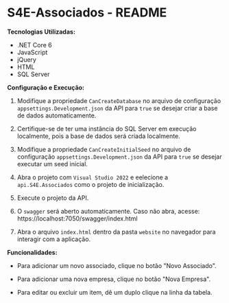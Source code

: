 # S4E-Associados - README

**Tecnologias Utilizadas:**
- .NET Core 6
- JavaScript
- jQuery
- HTML
- SQL Server

**Configuração e Execução:**

1. Modifique a propriedade `CanCreateDatabase` no arquivo de configuração `appsettings.Development.json` da API para `true` se desejar criar a base de dados automaticamente.

2. Certifique-se de ter uma instância do SQL Server em execução localmente, pois a base de dados será criada localmente.

3. Modifique a propriedade `CanCreateInitialSeed` no arquivo de configuração `appsettings.Development.json` da API para `true` se desejar executar um seed inicial.

4. Abra o projeto com `Visual Studio 2022` e eelecione a `api.S4E.Associados` como o projeto de inicialização.

5. Execute o projeto da API.

6. O `swagger` será aberto automaticamente. Caso não abra, acesse: https://localhost:7050/swagger/index.html

7. Abra o arquivo `index.html` dentro da pasta `website` no navegador para interagir com a aplicação.

**Funcionalidades:**
- Para adicionar um novo associado, clique no botão "Novo Associado".

- Para adicionar uma nova empresa, clique no botão "Nova Empresa".

- Para editar ou excluir um item, dê um duplo clique na linha da tabela.
